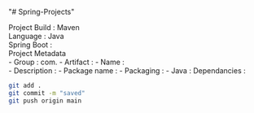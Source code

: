 "# Spring-Projects" 

Project Build : Maven  
Language : Java  
Spring Boot :  
Project Metadata  
	- Group : com.
	- Artifact : 
	- Name :  
	- Description : 
	- Package name : 
	- Packaging : 
	- Java : 
Dependancies :  


```bash
git add .
git commit -m "saved"
git push origin main
```  